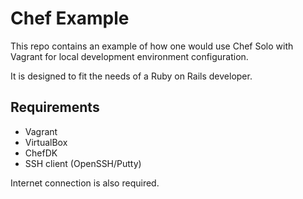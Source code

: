 # Chef Example

This repo contains an example of how one would use Chef Solo with Vagrant for local development environment configuration.

It is designed to fit the needs of a Ruby on Rails developer.

## Requirements

- Vagrant
- VirtualBox
- ChefDK
- SSH client (OpenSSH/Putty)

Internet connection is also required.
